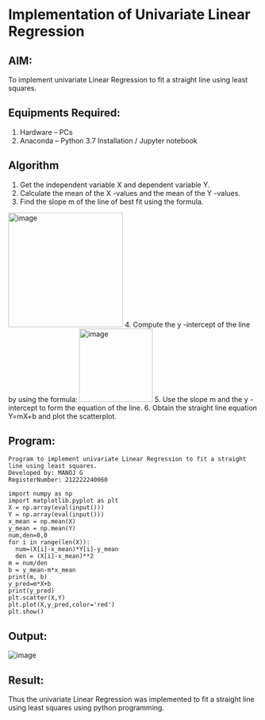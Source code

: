 # Implementation of Univariate Linear Regression
## AIM:
To implement univariate Linear Regression to fit a straight line using least squares.

## Equipments Required:
1. Hardware – PCs
2. Anaconda – Python 3.7 Installation / Jupyter notebook

## Algorithm
1. Get the independent variable X and dependent variable Y.
2. Calculate the mean of the X -values and the mean of the Y -values.
3. Find the slope m of the line of best fit using the formula. 
<img width="231" alt="image" src="https://user-images.githubusercontent.com/93026020/192078527-b3b5ee3e-992f-46c4-865b-3b7ce4ac54ad.png">
4. Compute the y -intercept of the line by using the formula:
<img width="148" alt="image" src="https://user-images.githubusercontent.com/93026020/192078545-79d70b90-7e9d-4b85-9f8b-9d7548a4c5a4.png">
5. Use the slope m and the y -intercept to form the equation of the line.
6. Obtain the straight line equation Y=mX+b and plot the scatterplot.

## Program:
```
Program to implement univariate Linear Regression to fit a straight line using least squares.
Developed by: MANOJ G
RegisterNumber: 212222240060
```
```
import numpy as np
import matplotlib.pyplot as plt
X = np.array(eval(input()))
Y = np.array(eval(input()))
x_mean = np.mean(X)
y_mean = np.mean(Y)
num,den=0,0
for i in range(len(X)):
  num=(X[i]-x_mean)*Y[i]-y_mean
  den = (X[i]-x_mean)**2
m = num/den
b = y_mean-m*x_mean
print(m, b)
y_pred=m*X+b
print(y_pred)
plt.scatter(X,Y)
plt.plot(X,y_pred,color='red')
plt.show()
```

## Output:
![image](https://github.com/Danielmanoj/Find-the-best-fit-line-using-Least-Squares-Method/assets/69635071/e6c41d5d-ca2f-467d-9d67-d776030f475b)



## Result:
Thus the univariate Linear Regression was implemented to fit a straight line using least squares using python programming.
